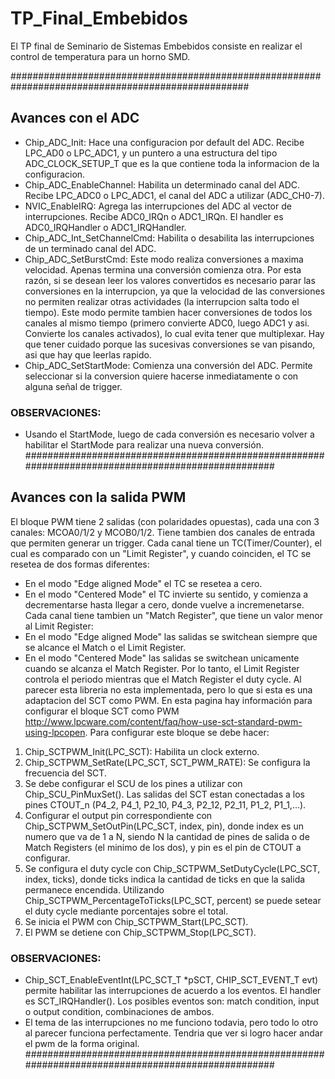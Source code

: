 # TP_Final_Embebidos
El TP final de Seminario de Sistemas Embebidos consiste en realizar el control de temperatura para un horno SMD.

###################################################################################################
## Avances con el ADC
* Chip_ADC_Init: Hace una configuracion por default del ADC. Recibe LPC_AD0 o LPC_ADC1, y un puntero a una estructura
	del tipo ADC_CLOCK_SETUP_T que es la que contiene toda la informacion de la configuracion.	
* Chip_ADC_EnableChannel: Habilita un determinado canal del ADC. Recibe LPC_ADC0 o LPC_ADC1, el canal del ADC a utilizar (ADC_CH0-7).
* NVIC_EnableIRQ: Agrega las interrupciones del ADC al vector de interrupciones. Recibe ADC0_IRQn o ADC1_IRQn. 
	El handler es ADC0_IRQHandler o ADC1_IRQHandler.
* Chip_ADC_Int_SetChannelCmd: Habilita o desabilita las interrupciones de un terminado canal del ADC.
* Chip_ADC_SetBurstCmd: Este modo realiza conversiones a maxima velocidad. Apenas termina una conversión comienza otra. Por esta razón,
	si se desean leer los valores convertidos es necesario parar las conversiones en la interrupcion, ya que la velocidad de las
	conversiones no permiten realizar otras actividades (la interrupcion salta todo el tiempo). Este modo permite tambien hacer
	conversiones de todos los canales al mismo tiempo (primero convierte ADC0, luego ADC1 y asi. Convierte los canales activados),
	lo cual evita tener que multiplexar. Hay que tener cuidado porque las sucesivas conversiones se van pisando, asi que hay que 
	leerlas rapido.
* Chip_ADC_SetStartMode: Comienza una conversión del ADC. Permite seleccionar si la conversion quiere hacerse inmediatamente o con
	alguna señal de trigger.
### OBSERVACIONES: 
* Usando el StartMode, luego de cada conversión es necesario volver a habilitar el StartMode para realizar una nueva conversión.
###################################################################################################
## Avances con la salida PWM
El bloque PWM tiene 2 salidas (con polaridades opuestas), cada una con 3 canales: MCOA0/1/2 y MCOB0/1/2. Tiene tambien dos canales
de entrada que permiten generar un trigger.
Cada canal tiene un TC(Timer/Counter), el cual es comparado con un "Limit Register", y cuando coinciden, el TC se resetea de dos formas
diferentes:
* En el modo "Edge aligned Mode" el TC se resetea a cero.
* En el modo "Centered Mode" el TC invierte su sentido, y comienza a decrementarse hasta llegar a cero, donde vuelve a incremenetarse.
Cada canal tiene tambien un "Match Register", que tiene un valor menor al Limit Register:
* En el modo "Edge aligned Mode" las salidas se switchean siempre que se alcance el Match o el Limit Register.
* En el modo "Centered Mode" las salidas se switchean unicamente cuando se alcanza el Match Register.
Por lo tanto, el Limit Register controla el periodo mientras que el Match Register el duty cycle.
Al parecer esta libreria no esta implementada, pero lo que si esta es una adaptacion del SCT como PWM. En esta pagina hay información
para configurar el bloque SCT como PWM http://www.lpcware.com/content/faq/how-use-sct-standard-pwm-using-lpcopen. 
Para configurar este bloque se debe hacer:
1) Chip_SCTPWM_Init(LPC_SCT): Habilita un clock externo.
2) Chip_SCTPWM_SetRate(LPC_SCT, SCT_PWM_RATE): Se configura la frecuencia del SCT.
3) Se debe configurar el SCU de los pines a utilizar con Chip_SCU_PinMuxSet(). Las salidas del SCT estan conectadas a los pines 
	CTOUT_n (P4_2, P4_1, P2_10, P4_3, P2_12, P2_11, P1_2, P1_1,...).
4) Configurar el output pin correspondiente con Chip_SCTPWM_SetOutPin(LPC_SCT, index, pin), donde index es un numero que va de 1 a N,
	siendo N la cantidad de pines de salida o de Match Registers (el minimo de los dos), y pin es el pin de CTOUT a configurar.
5) Se configura el duty cycle con Chip_SCTPWM_SetDutyCycle(LPC_SCT, index, ticks), donde ticks indica la cantidad de ticks en que la 
	salida permanece encendida. Utilizando Chip_SCTPWM_PercentageToTicks(LPC_SCT, percent) se puede setear el duty cycle mediante
	porcentajes sobre el total.
6) Se inicia el PWM con Chip_SCTPWM_Start(LPC_SCT).
7) El PWM se detiene con Chip_SCTPWM_Stop(LPC_SCT).
### OBSERVACIONES:
* Chip_SCT_EnableEventInt(LPC_SCT_T *pSCT, CHIP_SCT_EVENT_T evt) permite habilitar las interrupciones de acuerdo a los eventos. El
	handler es SCT_IRQHandler(). Los posibles eventos son: match condition, input o output condition, combinaciones de ambos.
* El tema de las interrupciones no me funciono todavia, pero todo lo otro al parecer funciona perfectamente. Tendria que ver si logro
	hacer andar el pwm de la forma original.	
###################################################################################################


















